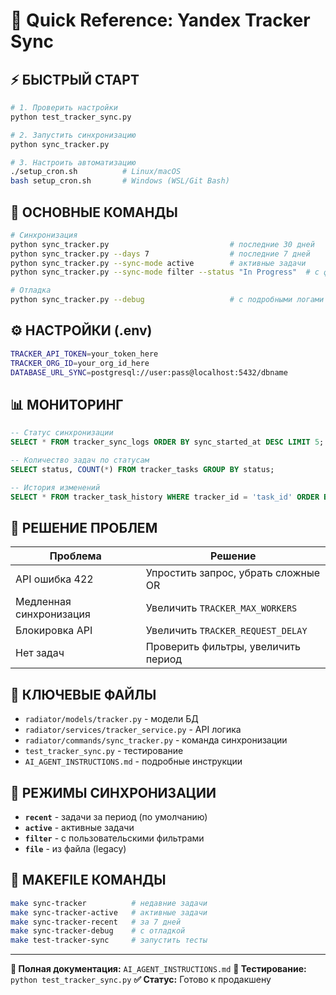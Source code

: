 # 🚀 Quick Reference: Yandex Tracker Sync

## ⚡ **БЫСТРЫЙ СТАРТ**

```bash
# 1. Проверить настройки
python test_tracker_sync.py

# 2. Запустить синхронизацию
python sync_tracker.py

# 3. Настроить автоматизацию
./setup_cron.sh          # Linux/macOS
bash setup_cron.sh       # Windows (WSL/Git Bash)
```

## 🔑 **ОСНОВНЫЕ КОМАНДЫ**

```bash
# Синхронизация
python sync_tracker.py                           # последние 30 дней
python sync_tracker.py --days 7                  # последние 7 дней
python sync_tracker.py --sync-mode active        # активные задачи
python sync_tracker.py --sync-mode filter --status "In Progress"  # с фильтром

# Отладка
python sync_tracker.py --debug                   # с подробными логами
```

## ⚙️ **НАСТРОЙКИ (.env)**

```bash
TRACKER_API_TOKEN=your_token_here
TRACKER_ORG_ID=your_org_id_here
DATABASE_URL_SYNC=postgresql://user:pass@localhost:5432/dbname
```

## 📊 **МОНИТОРИНГ**

```sql
-- Статус синхронизации
SELECT * FROM tracker_sync_logs ORDER BY sync_started_at DESC LIMIT 5;

-- Количество задач по статусам
SELECT status, COUNT(*) FROM tracker_tasks GROUP BY status;

-- История изменений
SELECT * FROM tracker_task_history WHERE tracker_id = 'task_id' ORDER BY start_date;
```

## 🚨 **РЕШЕНИЕ ПРОБЛЕМ**

| Проблема | Решение |
|----------|---------|
| API ошибка 422 | Упростить запрос, убрать сложные OR |
| Медленная синхронизация | Увеличить `TRACKER_MAX_WORKERS` |
| Блокировка API | Увеличить `TRACKER_REQUEST_DELAY` |
| Нет задач | Проверить фильтры, увеличить период |

## 📁 **КЛЮЧЕВЫЕ ФАЙЛЫ**

- `radiator/models/tracker.py` - модели БД
- `radiator/services/tracker_service.py` - API логика
- `radiator/commands/sync_tracker.py` - команда синхронизации
- `test_tracker_sync.py` - тестирование
- `AI_AGENT_INSTRUCTIONS.md` - подробные инструкции

## 🎯 **РЕЖИМЫ СИНХРОНИЗАЦИИ**

- **`recent`** - задачи за период (по умолчанию)
- **`active`** - активные задачи
- **`filter`** - с пользовательскими фильтрами
- **`file`** - из файла (legacy)

## 🔧 **MAKEFILE КОМАНДЫ**

```bash
make sync-tracker          # недавние задачи
make sync-tracker-active   # активные задачи
make sync-tracker-recent   # за 7 дней
make sync-tracker-debug    # с отладкой
make test-tracker-sync     # запустить тесты
```

---
**📖 Полная документация:** `AI_AGENT_INSTRUCTIONS.md`
**🧪 Тестирование:** `python test_tracker_sync.py`
**✅ Статус:** Готово к продакшену
